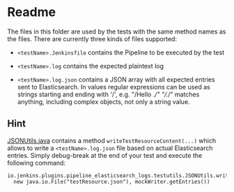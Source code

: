 # Readme

The files in this folder are used by the tests with the same method names as the files.
There are currently three kinds of files supported:

- `<testName>.Jenkinsfile`
  contains the Pipeline to be executed by the test

- `<testName>.log`
  contains the expected plaintext log

- `<testName>.log.json`
  contains a JSON array with all expected entries sent to Elasticsearch.
  In values regular expressions can be used as strings starting and ending with '/', e.g. "/Hello .*/"
  "/.*/" matches anything, including complex objects, not only a string value.

## Hint

[JSONUtils.java](/src/test/java/io/jenkins/plugins/pipeline_elasticsearch_logs/testutils/JSONUtils.java) contains a method `writeTestResourceContent(...)` which allows to write a `<testName>.log.json` file based on actual Elasticsearch entries.
Simply debug-break at the end of your test and execute the following command:

```
io.jenkins.plugins.pipeline_elasticsearch_logs.testutils.JSONUtils.writeTestResourceContent(
  new java.io.File("testResource.json"), mockWriter.getEntries())
```